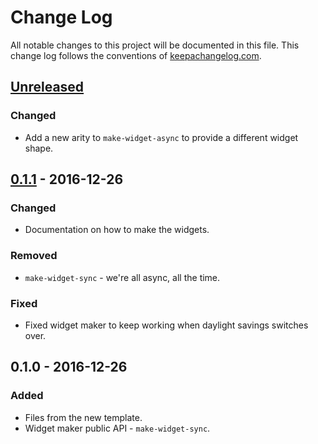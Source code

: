 # Change Log
All notable changes to this project will be documented in this file. This change log follows the conventions of [keepachangelog.com](http://keepachangelog.com/).

## [Unreleased]
### Changed
- Add a new arity to `make-widget-async` to provide a different widget shape.

## [0.1.1] - 2016-12-26
### Changed
- Documentation on how to make the widgets.

### Removed
- `make-widget-sync` - we're all async, all the time.

### Fixed
- Fixed widget maker to keep working when daylight savings switches over.

## 0.1.0 - 2016-12-26
### Added
- Files from the new template.
- Widget maker public API - `make-widget-sync`.

[Unreleased]: https://github.com/your-name/partlist/compare/0.1.1...HEAD
[0.1.1]: https://github.com/your-name/partlist/compare/0.1.0...0.1.1
